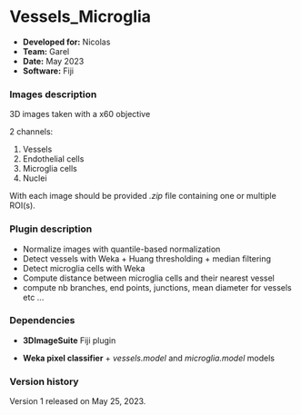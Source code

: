 # Vessels_Microglia

* **Developed for:** Nicolas
* **Team:** Garel
* **Date:** May 2023
* **Software:** Fiji

### Images description

3D images taken with a x60 objective

2 channels:
  1. Vessels
  2. Endothelial cells
  3. Microglia cells
  4. Nuclei

With each image should be provided *.zip* file containing one or multiple ROI(s).

### Plugin description

* Normalize images with quantile-based normalization
* Detect vessels with Weka + Huang thresholding + median filtering
* Detect microglia cells with Weka
* Compute distance between microglia cells and their nearest vessel
* compute nb branches, end points, junctions, mean diameter for vessels etc ...

### Dependencies

* **3DImageSuite** Fiji plugin

* **Weka pixel classifier** + *vessels.model* and *microglia.model* models 

### Version history

Version 1 released on May 25, 2023.
